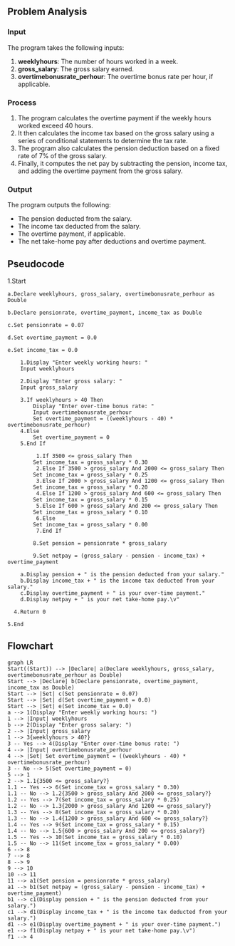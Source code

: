 ## Problem Analysis

### Input 
The program takes the following inputs:
1. **weeklyhours**: The number of hours worked in a week.
2. **gross_salary**: The gross salary earned.
3. **overtimebonusrate_perhour**: The overtime bonus rate per hour, if applicable.

### Process 
1. The program calculates the overtime payment if the weekly hours worked exceed 40 hours.
2. It then calculates the income tax based on the gross salary using a series of conditional statements to determine the tax rate.
3. The program also calculates the pension deduction based on a fixed rate of 7% of the gross salary.
4. Finally, it computes the net pay by subtracting the pension, income tax, and adding the overtime payment from the gross salary.

### Output 
The program outputs the following:
- The pension deducted from the salary.
- The income tax deducted from the salary.
- The overtime payment, if applicable.
- The net take-home pay after deductions and overtime payment.

## Pseudocode

1.Start
```
a.Declare weeklyhours, gross_salary, overtimebonusrate_perhour as Double
    
b.Declare pensionrate, overtime_payment, income_tax as Double
    
c.Set pensionrate = 0.07
    
d.Set overtime_payment = 0.0
    
e.Set income_tax = 0.0

    1.Display "Enter weekly working hours: "
    Input weeklyhours

    2.Display "Enter gross salary: "
    Input gross_salary

    3.If weeklyhours > 40 Then
        Display "Enter over-time bonus rate: "
        Input overtimebonusrate_perhour
        Set overtime_payment = ((weeklyhours - 40) * overtimebonusrate_perhour)
    4.Else
        Set overtime_payment = 0
    5.End If

         1.If 3500 <= gross_salary Then
        Set income_tax = gross_salary * 0.30
         2.Else If 3500 > gross_salary And 2000 <= gross_salary Then
        Set income_tax = gross_salary * 0.25
         3.Else If 2000 > gross_salary And 1200 <= gross_salary Then
        Set income_tax = gross_salary * 0.20
         4.Else If 1200 > gross_salary And 600 <= gross_salary Then
        Set income_tax = gross_salary * 0.15
         5.Else If 600 > gross_salary And 200 <= gross_salary Then
        Set income_tax = gross_salary * 0.10
         6.Else
        Set income_tax = gross_salary * 0.00
         7.End If

        8.Set pension = pensionrate * gross_salary
  
        9.Set netpay = (gross_salary - pension - income_tax) + overtime_payment

    a.Display pension + " is the pension deducted from your salary."
    b.Display income_tax + " is the income tax deducted from your salary."
    c.Display overtime_payment + " is your over-time payment."
    d.Display netpay + " is your net take-home pay.\v"

  4.Return 0
  
5.End
```
## Flowchart
```mermaid
graph LR
Start((Start)) --> |Declare| a(Declare weeklyhours, gross_salary, overtimebonusrate_perhour as Double)
Start --> |Declare| b(Declare pensionrate, overtime_payment, income_tax as Double)
Start --> |Set| c(Set pensionrate = 0.07)
Start --> |Set| d(Set overtime_payment = 0.0)
Start --> |Set| e(Set income_tax = 0.0)
a --> 1(Display "Enter weekly working hours: ")
1 --> |Input| weeklyhours
b --> 2(Display "Enter gross salary: ")
2 --> |Input| gross_salary
1 --> 3{weeklyhours > 40?}
3 -- Yes --> 4(Display "Enter over-time bonus rate: ")
4 --> |Input| overtimebonusrate_perhour
4 --> |Set| Set overtime_payment = ((weeklyhours - 40) * overtimebonusrate_perhour)
3 -- No --> 5(Set overtime_payment = 0)
5 --> 1
2 --> 1.1{3500 <= gross_salary?}
1.1 -- Yes --> 6(Set income_tax = gross_salary * 0.30)
1.1 -- No --> 1.2{3500 > gross_salary And 2000 <= gross_salary?}
1.2 -- Yes --> 7(Set income_tax = gross_salary * 0.25)
1.2 -- No --> 1.3{2000 > gross_salary And 1200 <= gross_salary?}
1.3 -- Yes --> 8(Set income_tax = gross_salary * 0.20)
1.3 -- No --> 1.4{1200 > gross_salary And 600 <= gross_salary?}
1.4 -- Yes --> 9(Set income_tax = gross_salary * 0.15)
1.4 -- No --> 1.5{600 > gross_salary And 200 <= gross_salary?}
1.5 -- Yes --> 10(Set income_tax = gross_salary * 0.10)
1.5 -- No --> 11(Set income_tax = gross_salary * 0.00)
6 --> 8
7 --> 8
8 --> 9
9 --> 10
10 --> 11
11 --> a1(Set pension = pensionrate * gross_salary)
a1 --> b1(Set netpay = (gross_salary - pension - income_tax) + overtime_payment)
b1 --> c1(Display pension + " is the pension deducted from your salary.")
c1 --> d1(Display income_tax + " is the income tax deducted from your salary.")
d1 --> e1(Display overtime_payment + " is your over-time payment.")
e1 --> f1(Display netpay + " is your net take-home pay.\v")
f1 --> 4
